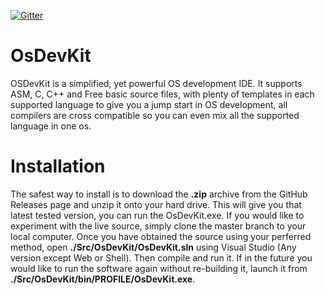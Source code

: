 [![Gitter](https://badges.gitter.im/Join%20Chat.svg)](https://gitter.im/Myvar/OsDevKit?utm_source=badge&utm_medium=badge&utm_campaign=pr-badge)


# OsDevKit
OSDevKit is a simplified, yet powerful OS development IDE. It supports ASM, C, C++ and Free basic source files, with plenty of templates in each supported language to give you a jump start in OS development, all compilers are cross compatible so you can even mix all the supported language in one os.

# Installation
The safest way to install is to download the **.zip** archive from the GitHub Releases page and unzip it onto your hard drive. This will give you that latest tested version, you can run the OsDevKit.exe. If you would like to experiment with the live source, simply clone the master branch to your local computer. Once you have obtained the source using your perferred method, open **./Src/OsDevKit/OsDevKit.sln** using Visual Studio (Any version except Web or Shell). Then compile and run it. If in the future you would like to run the software again without re-building it, launch it from **./Src/OsDevKit/bin/**PROFILE**/OsDevKit.exe**.
